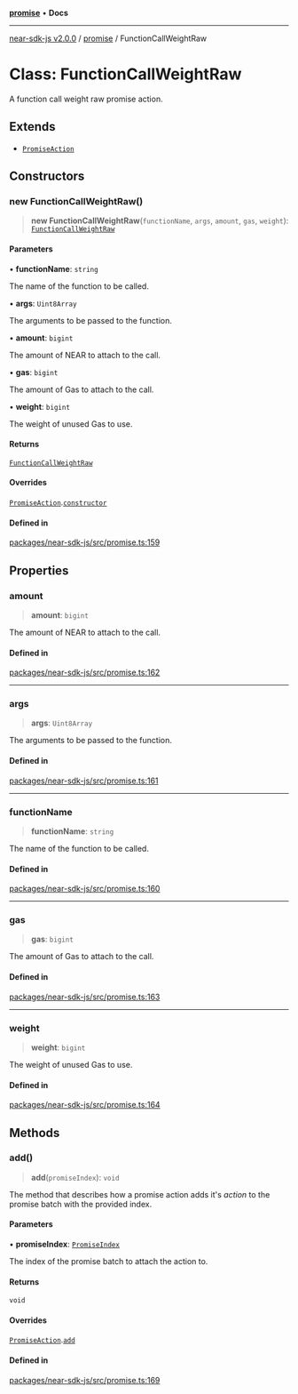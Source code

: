 [**promise**](../README.md) • **Docs**

***

[near-sdk-js v2.0.0](../../packages.md) / [promise](../README.md) / FunctionCallWeightRaw

# Class: FunctionCallWeightRaw

A function call weight raw promise action.

## Extends

- [`PromiseAction`](PromiseAction.md)

## Constructors

### new FunctionCallWeightRaw()

> **new FunctionCallWeightRaw**(`functionName`, `args`, `amount`, `gas`, `weight`): [`FunctionCallWeightRaw`](FunctionCallWeightRaw.md)

#### Parameters

• **functionName**: `string`

The name of the function to be called.

• **args**: `Uint8Array`

The arguments to be passed to the function.

• **amount**: `bigint`

The amount of NEAR to attach to the call.

• **gas**: `bigint`

The amount of Gas to attach to the call.

• **weight**: `bigint`

The weight of unused Gas to use.

#### Returns

[`FunctionCallWeightRaw`](FunctionCallWeightRaw.md)

#### Overrides

[`PromiseAction`](PromiseAction.md).[`constructor`](PromiseAction.md#constructors)

#### Defined in

[packages/near-sdk-js/src/promise.ts:159](https://github.com/dim-daskalov/near-sdk-js/blob/2106fc51376e2b231e6213142832df3fe72cc201/packages/near-sdk-js/src/promise.ts#L159)

## Properties

### amount

> **amount**: `bigint`

The amount of NEAR to attach to the call.

#### Defined in

[packages/near-sdk-js/src/promise.ts:162](https://github.com/dim-daskalov/near-sdk-js/blob/2106fc51376e2b231e6213142832df3fe72cc201/packages/near-sdk-js/src/promise.ts#L162)

***

### args

> **args**: `Uint8Array`

The arguments to be passed to the function.

#### Defined in

[packages/near-sdk-js/src/promise.ts:161](https://github.com/dim-daskalov/near-sdk-js/blob/2106fc51376e2b231e6213142832df3fe72cc201/packages/near-sdk-js/src/promise.ts#L161)

***

### functionName

> **functionName**: `string`

The name of the function to be called.

#### Defined in

[packages/near-sdk-js/src/promise.ts:160](https://github.com/dim-daskalov/near-sdk-js/blob/2106fc51376e2b231e6213142832df3fe72cc201/packages/near-sdk-js/src/promise.ts#L160)

***

### gas

> **gas**: `bigint`

The amount of Gas to attach to the call.

#### Defined in

[packages/near-sdk-js/src/promise.ts:163](https://github.com/dim-daskalov/near-sdk-js/blob/2106fc51376e2b231e6213142832df3fe72cc201/packages/near-sdk-js/src/promise.ts#L163)

***

### weight

> **weight**: `bigint`

The weight of unused Gas to use.

#### Defined in

[packages/near-sdk-js/src/promise.ts:164](https://github.com/dim-daskalov/near-sdk-js/blob/2106fc51376e2b231e6213142832df3fe72cc201/packages/near-sdk-js/src/promise.ts#L164)

## Methods

### add()

> **add**(`promiseIndex`): `void`

The method that describes how a promise action adds it's _action_ to the promise batch with the provided index.

#### Parameters

• **promiseIndex**: [`PromiseIndex`](../../utils/type-aliases/PromiseIndex.md)

The index of the promise batch to attach the action to.

#### Returns

`void`

#### Overrides

[`PromiseAction`](PromiseAction.md).[`add`](PromiseAction.md#add)

#### Defined in

[packages/near-sdk-js/src/promise.ts:169](https://github.com/dim-daskalov/near-sdk-js/blob/2106fc51376e2b231e6213142832df3fe72cc201/packages/near-sdk-js/src/promise.ts#L169)
